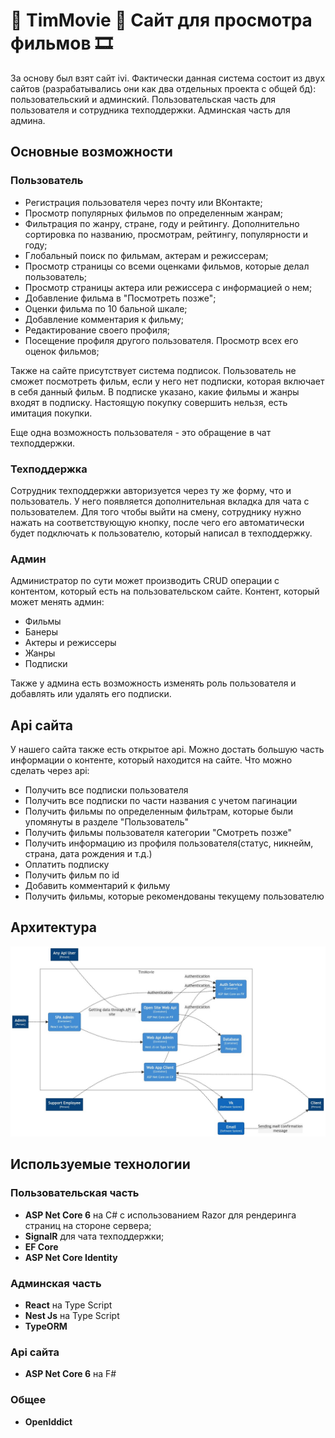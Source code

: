 # 🎊 TimMovie 🎊 Сайт для просмотра фильмов 🎞️
За основу был взят сайт ivi. Фактически данная система состоит из двух сайтов (разрабатывались они как два отдельных проекта с общей бд): пользовательский и админский. 
Пользовательская часть для пользователя и сотрудника техподдержки. Админская часть для админа.

## Основные возможности
### Пользователь
- Регистрация пользователя через почту или ВКонтакте;
- Просмотр популярных фильмов по определенным жанрам;
- Фильтрация по жанру, стране, году и рейтингу. Дополнительно сортировка по названию, просмотрам, рейтингу, популярности и году;
- Глобальный поиск по фильмам, актерам и режиссерам;
- Просмотр страницы со всеми оценками фильмов, которые делал пользователь;
- Просмотр страницы актера или режиссера с информацией о нем;
- Добавление фильма в "Посмотреть позже";
- Оценки фильма по 10 бальной шкале;
- Добавление комментария к фильму;
- Редактирование своего профиля;
- Посещение профиля другого пользователя. Просмотр всех его оценок фильмов;

Также на сайте присутствует система подписок. Пользователь не сможет посмотреть фильм, если у него нет подписки, которая включает в себя данный фильм. В подписке указано, какие фильмы и жанры  входят в подписку. Настоящую покупку совершить нельзя, есть имитация покупки. 

Еще одна возможность пользователя - это обращение в чат техподдержки. 

### Техподдержка 
Сотрудник техподдержки авторизуется через ту же форму, что и пользователь. У него появляется дополнительная вкладка для чата с пользователем. Для того чтобы выйти на смену, сотруднику нужно нажать на соответствующую кнопку, после чего его автоматически будет подключать к пользователю, который написал в техподдержку.
 
### Админ
Администратор по сути может производить CRUD операции с контентом, который есть на пользовательском сайте.
Контент, который может менять админ:
- Фильмы
- Банеры
- Актеры и режиссеры
- Жанры 
- Подписки

Также у админа есть возможность изменять роль пользователя и добавлять или удалять его подписки. 

## Api сайта 
У нашего сайта также есть открытое api.  Можно достать большую часть информации о контенте, который находится на сайте.
Что можно сделать через аpi:
- Получить все подписки пользователя
- Получить все подписки по части названия с учетом пагинации
- Получить фильмы по определенным фильтрам, которые были упомянуты в разделе "Пользователь"
- Получить фильмы пользователя категории "Смотреть позже"
- Получить информацию из профиля пользователя(статус, никнейм, страна, дата рождения и т.д.)
- Оплатить подписку
- Получить фильм по id
- Добавить комментарий к фильму
- Получить фильмы, которые рекомендованы текущему пользователю

## Архитектура
![Архитектура](/Docs/architectureApp.jpg)

## Используемые технологии
### Пользовательская часть
- **ASP Net Core 6** на C# с использованием Razor для рендеринга страниц на стороне сервера;
- **SignalR** для чата техподдержки;
- **EF Core**
-  **ASP Net Core Identity**

### Админская часть
- **React** на Type Script
- **Nest Js** на Type Script
- **TypeORM**

### Api сайта
- **ASP Net Core 6** на F#

### Общее
- **OpenIddict**
